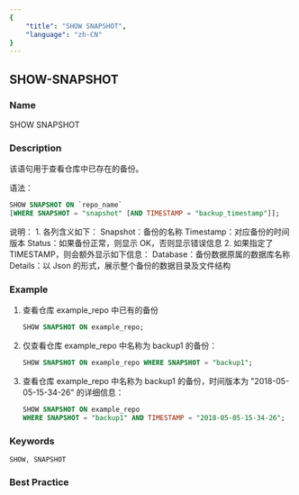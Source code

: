 ```yaml
---
{
    "title": "SHOW SNAPSHOT",
    "language": "zh-CN"
}
---
```


<!--
Licensed to the Apache Software Foundation (ASF) under one
or more contributor license agreements.  See the NOTICE file
distributed with this work for additional information
regarding copyright ownership.  The ASF licenses this file
to you under the Apache License, Version 2.0 (the
"License"); you may not use this file except in compliance
with the License.  You may obtain a copy of the License at

  http://www.apache.org/licenses/LICENSE-2.0

Unless required by applicable law or agreed to in writing,
software distributed under the License is distributed on an
"AS IS" BASIS, WITHOUT WARRANTIES OR CONDITIONS OF ANY
KIND, either express or implied.  See the License for the
specific language governing permissions and limitations
under the License.
-->

## SHOW-SNAPSHOT

### Name

SHOW SNAPSHOT

### Description

该语句用于查看仓库中已存在的备份。

语法：

```sql
SHOW SNAPSHOT ON `repo_name`
[WHERE SNAPSHOT = "snapshot" [AND TIMESTAMP = "backup_timestamp"]];
```

说明：
        1. 各列含义如下：
            Snapshot：备份的名称
            Timestamp：对应备份的时间版本
            Status：如果备份正常，则显示 OK，否则显示错误信息
                2. 如果指定了 TIMESTAMP，则会额外显示如下信息：
            Database：备份数据原属的数据库名称
            Details：以 Json 的形式，展示整个备份的数据目录及文件结构

### Example

1. 查看仓库 example_repo 中已有的备份
    
    ```sql
    SHOW SNAPSHOT ON example_repo;
    ```

2. 仅查看仓库 example_repo 中名称为 backup1 的备份：
    
    ```sql
    SHOW SNAPSHOT ON example_repo WHERE SNAPSHOT = "backup1";
    ```

3. 查看仓库 example_repo 中名称为 backup1 的备份，时间版本为 "2018-05-05-15-34-26" 的详细信息：
    
    ```sql
    SHOW SNAPSHOT ON example_repo
    WHERE SNAPSHOT = "backup1" AND TIMESTAMP = "2018-05-05-15-34-26";
    ```

### Keywords

    SHOW, SNAPSHOT

### Best Practice

